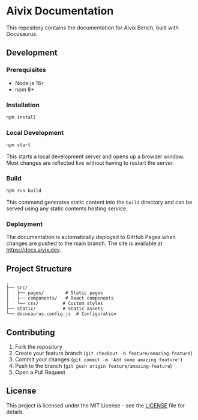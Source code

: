 # Aivix Documentation

This repository contains the documentation for Aivix Bench, built with Docusaurus.

## Development

### Prerequisites

- Node.js 16+
- npm 8+

### Installation

```bash
npm install
```

### Local Development

```bash
npm start
```

This starts a local development server and opens up a browser window. Most changes are reflected live without having to restart the server.

### Build

```bash
npm run build
```

This command generates static content into the `build` directory and can be served using any static contents hosting service.

### Deployment

The documentation is automatically deployed to GitHub Pages when changes are pushed to the main branch. The site is available at https://docs.aivix.dev.

## Project Structure

```
.
├── src/
│   ├── pages/        # Static pages
│   ├── components/   # React components
│   └── css/         # Custom styles
├── static/          # Static assets
└── docusaurus.config.js  # Configuration
```

## Contributing

1. Fork the repository
2. Create your feature branch (`git checkout -b feature/amazing-feature`)
3. Commit your changes (`git commit -m 'Add some amazing feature'`)
4. Push to the branch (`git push origin feature/amazing-feature`)
5. Open a Pull Request

## License

This project is licensed under the MIT License - see the [LICENSE](LICENSE) file for details.
